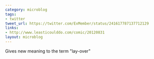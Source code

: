 ```yaml
---
category: microblog
tags:
- twitter
tweet_url: https://twitter.com/ExMember/status/241617787137712129
links:
- http://www.leasticoulddo.com/comic/20120831
layout: microblog
---
```

Gives new meaning to the term "lay-over"
